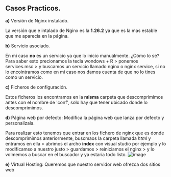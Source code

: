 ## Casos Practicos.

**a)** Versión de Nginx instalado.

  La versión que e intalado de Nginx es la **1.26.2** ya que es la mas estable que me aparecía en la página.


**b)** Servicio asociado.

  En mi caso **no** es un servicio ya que lo inicio manuálmente. 
  ¿Cómo lo se? 
  Para saber esto precionamos la tecla wondows + R > ponemos services.msc > y buscamos un servicio llamado nginx o nginx service, si no lo encointramos como en mi caso nos damos cuenta de que no lo tines como un servicio.


**c)** Ficheros de configuración.

  Estos ficheros los encontramos en la **misma** carpeta que descomprimimos antes con el nombre de 'conf', solo hay que tener ubicado donde lo descomprimimos.


**d)** Página web por defecto: Modifica la página web que lanza por defecto y personalízala.

  Para realizar esto tenemos que entrar en los fichero de nginx que es donde descomprimimos anteriormente, buscmaos la carpeta llamada *html* y entramos en ella > abrimos el archo **index** con visual studio por ejemplo y lo modificamso a nuestro justo > guardamos >  reiniciamos el nginx > y lo volmemos a buscar en el buscador y ya estaría todo listo.
![image](https://github.com/user-attachments/assets/91ca19a2-d30e-4504-b61d-4b2d0ca9bf98)


**e)** Virtual Hosting: Queremos que nuestro servidor web ofrezca dos sitios web
